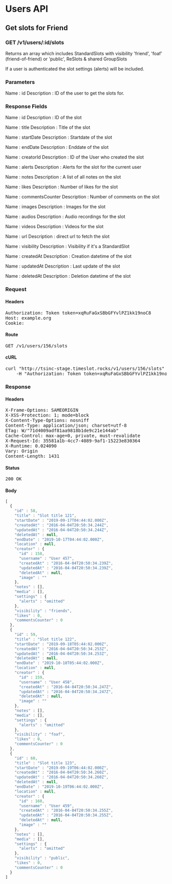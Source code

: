 # Users API

## Get slots for Friend

### GET /v1/users/:id/slots

Returns an array which includes StandardSlots with visibility &#39;friend&#39;, &#39;foaf&#39; (friend-of-friend) or &#39;public&#39;, ReSlots &amp; shared GroupSlots

If a user is authenticated the slot settings (alerts) will be included.

### Parameters

Name : id
Description : ID of the user to get the slots for.


### Response Fields

Name : id
Description : ID of the slot

Name : title
Description : Title of the slot

Name : startDate
Description : Startdate of the slot

Name : endDate
Description : Enddate of the slot

Name : creatorId
Description : ID of the User who created the slot

Name : alerts
Description : Alerts for the slot for the current user

Name : notes
Description : A list of all notes on the slot

Name : likes
Description : Number of likes for the slot

Name : commentsCounter
Description : Number of comments on the slot

Name : images
Description : Images for the slot

Name : audios
Description : Audio recordings for the slot

Name : videos
Description : Videos for the slot

Name : url
Description : direct url to fetch the slot

Name : visibility
Description : Visibility if it&#39;s a StandardSlot

Name : createdAt
Description : Creation datetime of the slot

Name : updatedAt
Description : Last update of the slot

Name : deletedAt
Description : Deletion datetime of the slot

### Request

#### Headers

<pre>Authorization: Token token=xqRuFaGxSBbGFYvlPZ1kk19noC8
Host: example.org
Cookie: </pre>

#### Route

<pre>GET /v1/users/156/slots</pre>

#### cURL

<pre class="request">curl &quot;http://tsinc-stage.timeslot.rocks/v1/users/156/slots&quot; -X GET \
	-H &quot;Authorization: Token token=xqRuFaGxSBbGFYvlPZ1kk19noC8&quot;</pre>

### Response

#### Headers

<pre>X-Frame-Options: SAMEORIGIN
X-XSS-Protection: 1; mode=block
X-Content-Type-Options: nosniff
Content-Type: application/json; charset=utf-8
ETag: W/&quot;71d4009adf81aa9818b1de9c21e144ab&quot;
Cache-Control: max-age=0, private, must-revalidate
X-Request-Id: 35581a1b-4cc7-4089-9af1-15223e830364
X-Runtime: 0.024090
Vary: Origin
Content-Length: 1431</pre>

#### Status

<pre>200 OK</pre>

#### Body

```javascript
[
  {
    "id" : 58,
    "title" : "Slot title 121",
    "startDate" : "2019-09-17T04:44:02.000Z",
    "createdAt" : "2016-04-04T20:50:34.244Z",
    "updatedAt" : "2016-04-04T20:50:34.244Z",
    "deletedAt" : null,
    "endDate" : "2019-10-17T04:44:02.000Z",
    "location" : null,
    "creator" : {
      "id" : 158,
      "username" : "User 457",
      "createdAt" : "2016-04-04T20:50:34.239Z",
      "updatedAt" : "2016-04-04T20:50:34.239Z",
      "deletedAt" : null,
      "image" : ""
    },
    "notes" : [],
    "media" : [],
    "settings" : {
      "alerts" : "omitted"
    },
    "visibility" : "friends",
    "likes" : 0,
    "commentsCounter" : 0
  },
  {
    "id" : 59,
    "title" : "Slot title 122",
    "startDate" : "2019-09-18T05:44:02.000Z",
    "createdAt" : "2016-04-04T20:50:34.253Z",
    "updatedAt" : "2016-04-04T20:50:34.253Z",
    "deletedAt" : null,
    "endDate" : "2019-10-18T05:44:02.000Z",
    "location" : null,
    "creator" : {
      "id" : 159,
      "username" : "User 458",
      "createdAt" : "2016-04-04T20:50:34.247Z",
      "updatedAt" : "2016-04-04T20:50:34.247Z",
      "deletedAt" : null,
      "image" : ""
    },
    "notes" : [],
    "media" : [],
    "settings" : {
      "alerts" : "omitted"
    },
    "visibility" : "foaf",
    "likes" : 0,
    "commentsCounter" : 0
  },
  {
    "id" : 60,
    "title" : "Slot title 123",
    "startDate" : "2019-09-19T06:44:02.000Z",
    "createdAt" : "2016-04-04T20:50:34.260Z",
    "updatedAt" : "2016-04-04T20:50:34.260Z",
    "deletedAt" : null,
    "endDate" : "2019-10-19T06:44:02.000Z",
    "location" : null,
    "creator" : {
      "id" : 160,
      "username" : "User 459",
      "createdAt" : "2016-04-04T20:50:34.255Z",
      "updatedAt" : "2016-04-04T20:50:34.255Z",
      "deletedAt" : null,
      "image" : ""
    },
    "notes" : [],
    "media" : [],
    "settings" : {
      "alerts" : "omitted"
    },
    "visibility" : "public",
    "likes" : 0,
    "commentsCounter" : 0
  }
]
```
